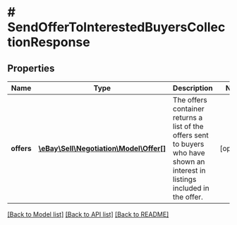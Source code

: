 # # SendOfferToInterestedBuyersCollectionResponse

## Properties

Name | Type | Description | Notes
------------ | ------------- | ------------- | -------------
**offers** | [**\eBay\Sell\Negotiation\Model\Offer[]**](Offer.md) | The offers container returns a list of the offers sent to buyers who have shown an interest in listings included in the offer. | [optional]

[[Back to Model list]](../../README.md#models) [[Back to API list]](../../README.md#endpoints) [[Back to README]](../../README.md)
